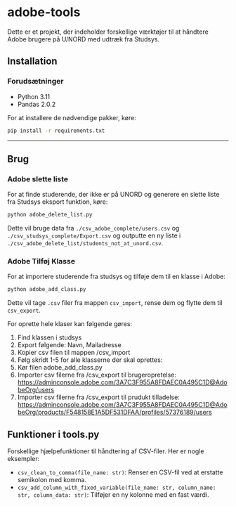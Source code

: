 # adobe-tools
Dette er et projekt, der indeholder forskellige værktøjer til at håndtere Adobe brugere på U/NORD med udtræk fra Studsys.

## Installation

### Forudsætninger

- Python 3.11
- Pandas 2.0.2

For at installere de nødvendige pakker, køre:

```bash
pip install -r requirements.txt
```
---

## Brug

### Adobe slette liste

For at finde studerende, der ikke er på UNORD og generere en slette liste fra Studsys eksport funktion, køre:

```bash
python adobe_delete_list.py
```

Dette vil bruge data fra `./csv_adobe_complete/users.csv` og `./csv_studsys_complete/Export.csv` og outputte en ny liste i `./csv_adobe_delete_list/students_not_at_unord.csv`.

### Adobe Tilføj Klasse

For at importere studerende fra studsys og tilføje dem til en klasse i Adobe:

```bash
python adobe_add_class.py
```

Dette vil tage `.csv` filer fra mappen `csv_import`, rense dem og flytte dem til `csv_export`.

For oprette hele klaser kan følgende gøres:

1. Find klassen i studsys
2. Export følgende: Navn, Mailadresse
3. Kopier csv filen til mappen /csv_import
4. Følg skridt 1-5 for alle klasserne der skal oprettes:
5. Kør filen adobe_add_class.py
6. Importer csv filerne fra /csv_export til brugeropretelse: https://adminconsole.adobe.com/3A7C3F955A8FDAEC0A495C1D@AdobeOrg/users
7. Importer csv filerne fra /csv_export til prudukt tilladelse: https://adminconsole.adobe.com/3A7C3F955A8FDAEC0A495C1D@AdobeOrg/products/F548158E1A5DF531DFAA/profiles/57376189/users


## Funktioner i tools.py

Forskellige hjælpefunktioner til håndtering af CSV-filer. Her er nogle eksempler:

- `csv_clean_to_comma(file_name: str)`: Renser en CSV-fil ved at erstatte semikolon med komma.
- `csv_add_column_with_fixed_variable(file_name: str, column_name: str, column_data: str)`: Tilføjer en ny kolonne med en fast værdi.
